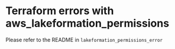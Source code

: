 # Terraform errors with aws_lakeformation_permissions

Please refer to the README in `lakeformation_permissions_error`